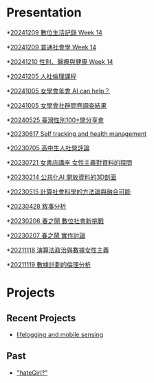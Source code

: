 # Presentation
*[20241209 數位生活記錄 Week 14](https://docs.google.com/presentation/d/e/2PACX-1vQc1J9EiNdezo9rSWNtK2vNR3H_sNo7FMFBe9Ml3EqdnUxWqr_LfGO51VkJgH_JnDXlz8Cep0viL51U/pub?start=false&loop=false&delayms=3000)

*[20241209 普通社會學 Week 14]()

*[20241210 性別、醫療與健康 Week 14]()

*[20241205 人社倫理課程]()

*[20241005 女學會年會 AI can help？]()

*[20241005 女學會社群問卷調查結果]()

*[20240525 臺灣性別100+問分享會]()

*[20230617 Self tracking and health management]()

*[20230705 高中生人社營評論]()

*[20230721 女書店講座 女性主義對資料的探問]()

*[20230214 公共化AI 開放資料的3D剖面]()

*[20230515 計算社會科學的方法論與融合可能]()

*[20230428 敘事分析]()

*[20230206 春之鬧 數位社會新挑戰]()

*[20230207 春之鬧 實作討論]()


*[20211118 演算法政治與數據女性主義]()

*[20211119 數據計劃的倫理分析]()


# Projects

## Recent Projects
* [lifelogging and mobile sensing]()

## Past
* ["hateGirl?"]()

